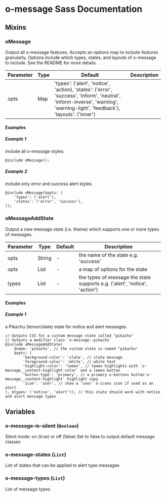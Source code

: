 # o-message Sass Documentation
## Mixins
### oMessage
Output all o-message features. Accepts an options map to include features granularly.
Options include which types, states, and layouts of o-message to include.
See the README for more details.


| Parameter | Type | Default | Description |
| ---- | ---- | ------- | ----------- |
| opts | Map | 'types': ('alert', 'notice', 'action), 'states': ('error', 'success', 'inform', 'neutral', 'inform-inverse', 'warning', 'warning-light', 'feedback'), 'layouts': ('inner') | |
#### Examples
##### Example 1
include all o-message styles.

```To
@include oMessage();
```
##### Example 2
include only error and success alert styles.

```To
@include oMessage($opts: (
	'types': ('alert'),
	'states': ('error', 'success'),
));
```
### oMessageAddState
Output a new message state (i.e. theme) which supports one or more types of messages.


| Parameter | Type | Default | Description |
| ---- | ---- | ------- | ----------- |
| opts | String | - |the name of the state e.g. 'success' |
| opts | List | - |a map of options for the state |
| types | List | - |the types of message the state supports e.g. ('alert', 'notice', 'action') |
#### Examples
##### Example 1
a Pikachu (lemon/slate) state for notice and alert messages.

```Output
// Outputs CSS for a custom message state called "pikachu"
// Outputs a modifier class `o-message--pikachu`
@include oMessageAddState(
	$name: 'pikachu', // the custom state is named "pikachu"
	$opts: (
	    'background-color': 'slate', // slate message
	    'foreground-color': 'white', // white text
	    'highlight-color': 'lemon', // lemon highlights with `o-message__content-highlight-color` and a lemon button
	    'button-type': 'primary', // a primary o-buttons button`o-message__content-highlight` highlight copy
	    'icon': 'user', // show a 'user' o-icons icon if used as an alert
), $types: ('notice', 'alert')); // this state should work with notice and alert message types
```
## Variables
### o-message-is-silent (`Boolean`)
Silent mode: on (true) or off (false)
Set to false to output default message classes


### o-message-states (`List`)
List of states that can be applied to alert type messages


### o-message-types (`List`)
List of message types


